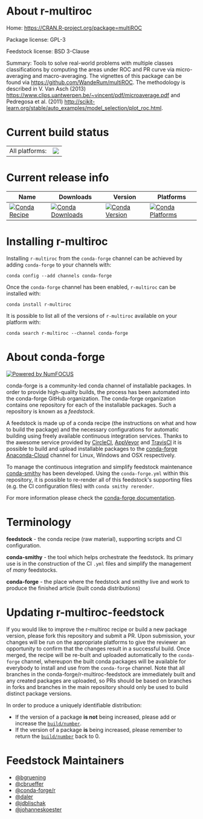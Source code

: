 About r-multiroc
================

Home: https://CRAN.R-project.org/package=multiROC

Package license: GPL-3

Feedstock license: BSD 3-Clause

Summary: Tools to solve real-world problems with multiple classes classifications by computing the areas under ROC and PR curve via micro-averaging and macro-averaging. The vignettes of this package can be found via <https://github.com/WandeRum/multiROC>. The methodology is described in V. Van Asch (2013) <https://www.clips.uantwerpen.be/~vincent/pdf/microaverage.pdf> and Pedregosa et al. (2011) <http://scikit-learn.org/stable/auto_examples/model_selection/plot_roc.html>.



Current build status
====================


<table><tr><td>All platforms:</td>
    <td>
      <a href="https://dev.azure.com/conda-forge/feedstock-builds/_build/latest?definitionId=4255&branchName=master">
        <img src="https://dev.azure.com/conda-forge/feedstock-builds/_apis/build/status/r-multiroc-feedstock?branchName=master">
      </a>
    </td>
  </tr>
</table>

Current release info
====================

| Name | Downloads | Version | Platforms |
| --- | --- | --- | --- |
| [![Conda Recipe](https://img.shields.io/badge/recipe-r--multiroc-green.svg)](https://anaconda.org/conda-forge/r-multiroc) | [![Conda Downloads](https://img.shields.io/conda/dn/conda-forge/r-multiroc.svg)](https://anaconda.org/conda-forge/r-multiroc) | [![Conda Version](https://img.shields.io/conda/vn/conda-forge/r-multiroc.svg)](https://anaconda.org/conda-forge/r-multiroc) | [![Conda Platforms](https://img.shields.io/conda/pn/conda-forge/r-multiroc.svg)](https://anaconda.org/conda-forge/r-multiroc) |

Installing r-multiroc
=====================

Installing `r-multiroc` from the `conda-forge` channel can be achieved by adding `conda-forge` to your channels with:

```
conda config --add channels conda-forge
```

Once the `conda-forge` channel has been enabled, `r-multiroc` can be installed with:

```
conda install r-multiroc
```

It is possible to list all of the versions of `r-multiroc` available on your platform with:

```
conda search r-multiroc --channel conda-forge
```


About conda-forge
=================

[![Powered by NumFOCUS](https://img.shields.io/badge/powered%20by-NumFOCUS-orange.svg?style=flat&colorA=E1523D&colorB=007D8A)](http://numfocus.org)

conda-forge is a community-led conda channel of installable packages.
In order to provide high-quality builds, the process has been automated into the
conda-forge GitHub organization. The conda-forge organization contains one repository
for each of the installable packages. Such a repository is known as a *feedstock*.

A feedstock is made up of a conda recipe (the instructions on what and how to build
the package) and the necessary configurations for automatic building using freely
available continuous integration services. Thanks to the awesome service provided by
[CircleCI](https://circleci.com/), [AppVeyor](https://www.appveyor.com/)
and [TravisCI](https://travis-ci.com/) it is possible to build and upload installable
packages to the [conda-forge](https://anaconda.org/conda-forge)
[Anaconda-Cloud](https://anaconda.org/) channel for Linux, Windows and OSX respectively.

To manage the continuous integration and simplify feedstock maintenance
[conda-smithy](https://github.com/conda-forge/conda-smithy) has been developed.
Using the ``conda-forge.yml`` within this repository, it is possible to re-render all of
this feedstock's supporting files (e.g. the CI configuration files) with ``conda smithy rerender``.

For more information please check the [conda-forge documentation](https://conda-forge.org/docs/).

Terminology
===========

**feedstock** - the conda recipe (raw material), supporting scripts and CI configuration.

**conda-smithy** - the tool which helps orchestrate the feedstock.
                   Its primary use is in the construction of the CI ``.yml`` files
                   and simplify the management of *many* feedstocks.

**conda-forge** - the place where the feedstock and smithy live and work to
                  produce the finished article (built conda distributions)


Updating r-multiroc-feedstock
=============================

If you would like to improve the r-multiroc recipe or build a new
package version, please fork this repository and submit a PR. Upon submission,
your changes will be run on the appropriate platforms to give the reviewer an
opportunity to confirm that the changes result in a successful build. Once
merged, the recipe will be re-built and uploaded automatically to the
`conda-forge` channel, whereupon the built conda packages will be available for
everybody to install and use from the `conda-forge` channel.
Note that all branches in the conda-forge/r-multiroc-feedstock are
immediately built and any created packages are uploaded, so PRs should be based
on branches in forks and branches in the main repository should only be used to
build distinct package versions.

In order to produce a uniquely identifiable distribution:
 * If the version of a package **is not** being increased, please add or increase
   the [``build/number``](https://conda.io/docs/user-guide/tasks/build-packages/define-metadata.html#build-number-and-string).
 * If the version of a package **is** being increased, please remember to return
   the [``build/number``](https://conda.io/docs/user-guide/tasks/build-packages/define-metadata.html#build-number-and-string)
   back to 0.

Feedstock Maintainers
=====================

* [@bgruening](https://github.com/bgruening/)
* [@cbrueffer](https://github.com/cbrueffer/)
* [@conda-forge/r](https://github.com/conda-forge/r/)
* [@daler](https://github.com/daler/)
* [@jdblischak](https://github.com/jdblischak/)
* [@johanneskoester](https://github.com/johanneskoester/)

